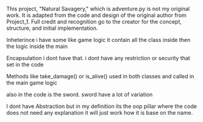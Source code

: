This project, "Natural Savagery," which is adventure.py is not my original work. It is adapted from the code and design of the original author from Project_1. Full credit and recognition go to the creator for the concept, structure, and initial implementation.

Inheterince i have some like game logic it contain all the class inside then the logic inside the main

Encapsulation i dont have that. i dont have any restriction or security that set in the code

Methods like take_damage() or is_alive() used in both classes and called in the main game logic 

also in the code is the sword. sword have a lot of variation

I dont have Abstraction but in my definition its the oop pillar where the code does not need any explanation it will just work how it is base on the name.
